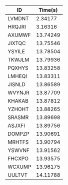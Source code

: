 |ID|Time(s)|
|-|-|
|LVMDNT|2.34177|
|HRQJRI|3.16316|
|AXUMWF|13.74249|
|JIXTQC|13.75546|
|YSYILE|13.78504|
|TKWJLM|13.79936|
|PQXHYS|13.83258|
|LMHEQI|13.83311|
|JISNLD|13.86589|
|WVYNJR|13.87709|
|KHAKAB|13.87812|
|YZHOHT|13.88265|
|SRASMR|13.89698|
|ASJXFI|13.89756|
|DOMPZP|13.90691|
|MRHTFS|13.90794|
|YSWVNF|13.91562|
|FHCXPO|13.93575|
|WCXUMP|13.96175|
|UULTVT|14.11788|
